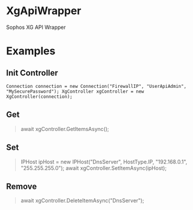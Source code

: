 # XgApiWrapper
 Sophos XG API Wrapper

# Examples
## Init Controller
`Connection connection = new Connection("FirewallIP", "UserApiAdmin", "MySecurePassword");
XgController xgController = new XgController(connection);`

## Get 
> await xgController.GetItemsAsync<IPHost>();
 
## Set
> IPHost ipHost = new IPHost("DnsServer", HostType.IP, "192.168.0.1", "255.255.255.0");
> await xgController.SetItemAsync<IPHost>(ipHost);

## Remove
> await xgController.DeleteItemAsync<IPHost>("DnsServer");
